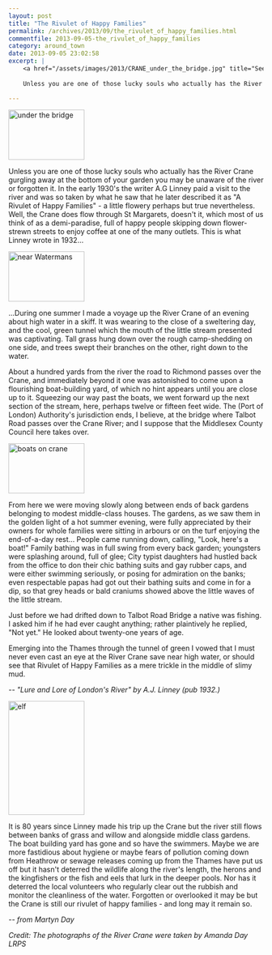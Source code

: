 ```yaml
---
layout: post
title: "The Rivulet of Happy Families"
permalink: /archives/2013/09/the_rivulet_of_happy_families.html
commentfile: 2013-09-05-the_rivulet_of_happy_families
category: around_town
date: 2013-09-05 23:02:58
excerpt: |
    <a href="/assets/images/2013/CRANE_under_the_bridge.jpg" title="See larger version of - under the bridge"><img src="/assets/images/2013/CRANE_under_the_bridge_thumb.jpg" width="150" height="99" alt="under the bridge" class="photo right" /></a>
    
    Unless you are one of those lucky souls who actually has the River Crane gurgling away at the bottom of your garden you may be unaware of the river or forgotten it. In the early 1930's the writer A.G Linney paid a visit to the river and was so taken by what he saw that he later described it as "A Rivulet of Happy Families" - a little flowery perhaps but true nevertheless. Well, the Crane does flow through St Margarets, doesn't it, which most of us think of as a demi-paradise, full of happy people skipping down flower-strewn streets to enjoy coffee at one of the many outlets.  This is what Linney wrote in 1932...

---
```


<a href="/assets/images/2013/CRANE_under_the_bridge.jpg" title="See larger version of - under the bridge"><img src="/assets/images/2013/CRANE_under_the_bridge_thumb.jpg" width="150" height="99" alt="under the bridge" class="photo right" /></a>

Unless you are one of those lucky souls who actually has the River Crane gurgling away at the bottom of your garden you may be unaware of the river or forgotten it. In the early 1930's the writer A.G Linney paid a visit to the river and was so taken by what he saw that he later described it as "A Rivulet of Happy Families" - a little flowery perhaps but true nevertheless. Well, the Crane does flow through St Margarets, doesn't it, which most of us think of as a demi-paradise, full of happy people skipping down flower-strewn streets to enjoy coffee at one of the many outlets. This is what Linney wrote in 1932...

<div markdown="1" class="letter">
<a href="/assets/images/2013/CRANE_near_Watermans.jpg" title="See larger version of - near Watermans"><img src="/assets/images/2013/CRANE_near_Watermans_thumb.jpg" width="150" height="99" alt="near Watermans" class="photo right" /></a>

...During one summer I made a voyage up the River Crane of an evening about high water in a skiff. It was wearing to the close of a sweltering day, and the cool, green tunnel which the mouth of the little stream presented was captivating. Tall grass hung down over the rough camp-shedding on one side, and trees swept their branches on the other, right down to the water.

About a hundred yards from the river the road to Richmond passes over the Crane, and immediately beyond it one was astonished to come upon a flourishing boat-building yard, of which no hint appears until you are close up to it. Squeezing our way past the boats, we went forward up the next section of the stream, here, perhaps twelve or fifteen feet wide. The (Port of London) Authority's jurisdiction ends, I believe, at the bridge where Talbot Road passes over the Crane River; and I suppose that the Middlesex County Council here takes over.

<a href="/assets/images/2013/CRANE_boats_on_crane.jpg" title="See larger version of - boats on crane"><img src="/assets/images/2013/CRANE_boats_on_crane_thumb.jpg" width="150" height="99" alt="boats on crane" class="photo right" /></a>

From here we were moving slowly along between ends of back gardens belonging to modest middle-class houses. The gardens, as we saw them in the golden light of a hot summer evening, were fully appreciated by their owners for whole families were sitting in arbours or on the turf enjoying the end-of-a-day rest... People came running down, calling, "Look, here's a boat!" Family bathing was in full swing from every back garden; youngsters were splashing around, full of glee; City typist daughters had hustled back from the office to don their chic bathing suits and gay rubber caps, and were either swimming seriously, or posing for admiration on the banks; even respectable papas had got out their bathing suits and come in for a dip, so that grey heads or bald craniums showed above the little waves of the little stream.

Just before we had drifted down to Talbot Road Bridge a native was fishing. I asked him if he had ever caught anything; rather plaintively he replied, "Not yet." He looked about twenty-one years of age.

Emerging into the Thames through the tunnel of green I vowed that I must never even cast an eye at the River Crane save near high water, or should see that Rivulet of Happy Families as a mere trickle in the middle of slimy mud.

<cite>-- "Lure and Lore of London's River" by A.J. Linney (pub 1932.)</cite>

</div>
<a href="/assets/images/2013/CRANE_elf.jpg" title="See larger version of - elf"><img src="/assets/images/2013/CRANE_elf_thumb.jpg" width="150" height="225" alt="elf" class="photo right" /></a>

It is 80 years since Linney made his trip up the Crane but the river still flows between banks of grass and willow and alongside middle class gardens. The boat building yard has gone and so have the swimmers. Maybe we are more fastidious about hygiene or maybe fears of pollution coming down from Heathrow or sewage releases coming up from the Thames have put us off but it hasn't deterred the wildlife along the river's length, the herons and the kingfishers or the fish and eels that lurk in the deeper pools. Nor has it deterred the local volunteers who regularly clear out the rubbish and monitor the cleanliness of the water. Forgotten or overlooked it may be but the Crane is still our rivulet of happy families - and long may it remain so.

<cite>-- from Martyn Day</cite>

*Credit: The photographs of the River Crane were taken by Amanda Day LRPS*
